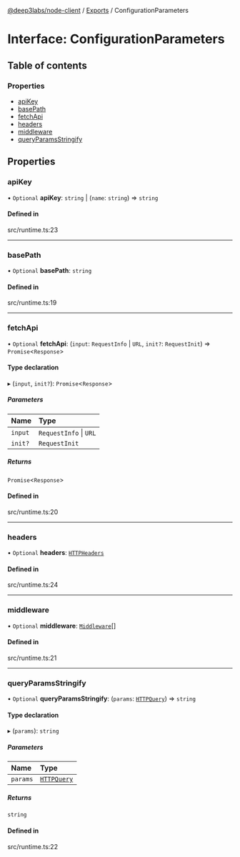 [@deep3labs/node-client](../README.md) / [Exports](../modules.md) / ConfigurationParameters

# Interface: ConfigurationParameters

## Table of contents

### Properties

- [apiKey](ConfigurationParameters.md#apikey)
- [basePath](ConfigurationParameters.md#basepath)
- [fetchApi](ConfigurationParameters.md#fetchapi)
- [headers](ConfigurationParameters.md#headers)
- [middleware](ConfigurationParameters.md#middleware)
- [queryParamsStringify](ConfigurationParameters.md#queryparamsstringify)

## Properties

### apiKey

• `Optional` **apiKey**: `string` \| (`name`: `string`) => `string`

#### Defined in

src/runtime.ts:23

___

### basePath

• `Optional` **basePath**: `string`

#### Defined in

src/runtime.ts:19

___

### fetchApi

• `Optional` **fetchApi**: (`input`: `RequestInfo` \| `URL`, `init?`: `RequestInit`) => `Promise`<`Response`\>

#### Type declaration

▸ (`input`, `init?`): `Promise`<`Response`\>

##### Parameters

| Name | Type |
| :------ | :------ |
| `input` | `RequestInfo` \| `URL` |
| `init?` | `RequestInit` |

##### Returns

`Promise`<`Response`\>

#### Defined in

src/runtime.ts:20

___

### headers

• `Optional` **headers**: [`HTTPHeaders`](../modules.md#httpheaders)

#### Defined in

src/runtime.ts:24

___

### middleware

• `Optional` **middleware**: [`Middleware`](Middleware.md)[]

#### Defined in

src/runtime.ts:21

___

### queryParamsStringify

• `Optional` **queryParamsStringify**: (`params`: [`HTTPQuery`](../modules.md#httpquery)) => `string`

#### Type declaration

▸ (`params`): `string`

##### Parameters

| Name | Type |
| :------ | :------ |
| `params` | [`HTTPQuery`](../modules.md#httpquery) |

##### Returns

`string`

#### Defined in

src/runtime.ts:22

